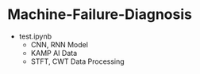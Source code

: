 # Machine-Failure-Diagnosis
- test.ipynb
  - CNN, RNN Model
  - KAMP AI Data
  - STFT, CWT Data Processing
